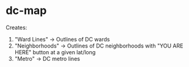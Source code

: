 # dc-map
 
Creates:

1. "Ward Lines" -> Outlines of DC wards
2. "Neighborhoods" -> Outlines of DC neighborhoods with "YOU ARE HERE" button at a given lat/long
3. "Metro" -> DC metro lines
